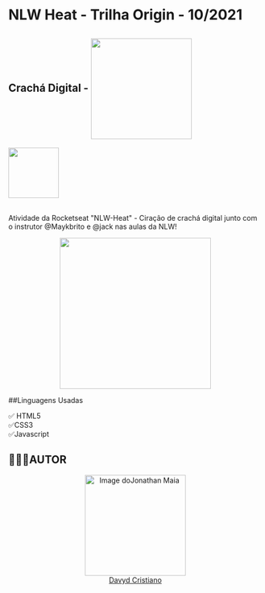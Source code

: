 

# NLW Heat - Trilha Origin - 10/2021

## Crachá Digital - <img src="https://user-images.githubusercontent.com/53920878/138586102-1849b71a-eaef-46a4-836d-7590c17e40ff.png" width="200px" align="center"></img>
<img src="https://user-images.githubusercontent.com/53920878/138549906-e78b7f67-d9ba-40be-aaa3-c1e05a1d5bec.png" width="100px" align="center"></img>

<br>Atividade da Rocketseat "NLW-Heat" - Ciração de crachá digital junto com o instrutor @Maykbrito e @jack nas aulas da NLW!


<p align="center">
<img src="https://user-images.githubusercontent.com/53920878/138584734-41ff08e9-eea6-4025-b647-d914f08c130c.png" width="300px" align="center"></img>
</p>

##Linguagens Usadas

✅ HTML5</br>
✅CSS3</br>
✅Javascript</br>

## 👨🏻‍💻AUTOR

<a href="https://github.com/jonathanppmaia" style="align: center" width="90px">
  <a href="https://github.com/djonathanppmaia" style="align: center" width="90px">
    <a href="https://github.com/jonathanppmaia" style="align: center" width="90px">  
      <p align="center">
 <img src="https://avatars.githubusercontent.com/u/90557322?v=4" width="200" alt="Image doJonathan Maia">
      </br>Davyd Cristiano
</p>
